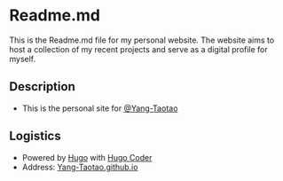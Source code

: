 # Readme.md

This is the Readme.md file for my personal website. The website aims to host a collection of my recent projects and serve as a digital profile for myself.

## Description

- This is the personal site for [@Yang-Taotao](https://github.com/Yang-Taotao)

## Logistics

- Powered by [Hugo](https://gohugo.io/) with [Hugo Coder](https://github.com/luizdepra/hugo-coder/)
- Address: [Yang-Taotao.github.io](https://Yang-Taotao.github.io)

